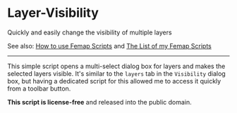# Layer-Visibility
Quickly and easily change the visibility of multiple layers

See also: [How to use Femap Scripts](https://github.com/aaronjasso/How_to_use_Femap_Scripts) and [The List of my Femap Scripts](https://github.com/aaronjasso/My-Femap-Scripts)

---

This simple script opens a multi-select dialog box for layers and makes the selected layers visible. It's similar to the `layers` tab in the `Visibility` dialog box, but having a dedicated script for this allowed me to access it quickly from a toolbar button.

**This script is license-free** and released into the public domain.
